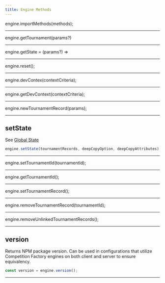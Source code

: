 ```yaml
---
title: Engine Methods
---
```


engine.importMethods(methods);

---

engine.getTournament(params?)

---

engine.getState = (params?) =>

---

engine.reset();

---

engine.devContex(contextCriteria);

---

engine.getDevContext(contextCriteria);

---

engine.newTournamentRecord(params);

---

## setState

See [Global State](docs/global-state#setState)

```js
engine.setState(tournamentRecords, deepCopyOption, deepCopyAttributes);
```

---

engine.setTournamentId(tournamentId);

---

engine.getTournamentId();

---

engine.setTournamentRecord();

---

engine.removeTournamentRecord(tournamentId);

---

engine.removeUnlinkedTournamentRecords();

---

## version

Returns NPM package version. Can be used in configurations that utilize Competition Factory engines on both client and server to ensure equivalency.

```js
const version = engine.version();
```

---
